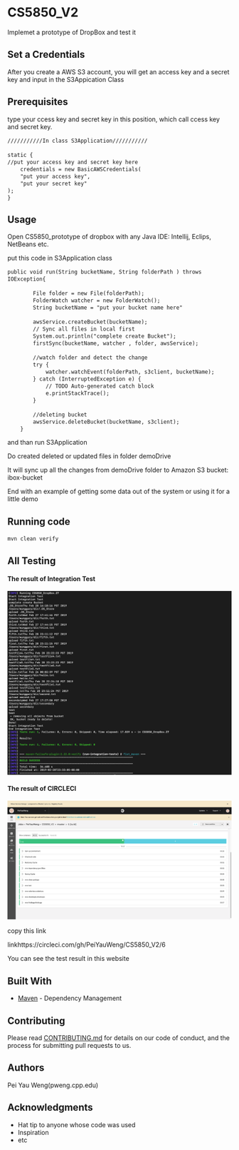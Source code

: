 # CS5850_V2
Implemet  a prototype of DropBox and test it

## Set a Credentials

After you create a AWS S3 account, you will get an access key and a secret key and input in the S3Appication Class

## Prerequisites

type  your  ccess key and secret key in this position, which call ccess key and secret key.

```
///////////In class S3Application///////////

static {
//put your access key and secret key here
    credentials = new BasicAWSCredentials(
    "put your access key", 
    "put your secret key"
);
}
```

## Usage

Open CS5850_prototype of dropbox with any Java IDE: Intellij, Eclips, NetBeans etc.

put this code in S3Application class
```
public void run(String bucketName, String folderPath ) throws IOException{
    	
    	File folder = new File(folderPath);
    	FolderWatch watcher = new FolderWatch();
        String bucketName = "put your bucket name here"
    	
    	awsService.createBucket(bucketName);
     	// Sync all files in local first
    	System.out.println("complete create Bucket");
     	firstSync(bucketName, watcher , folder, awsService);
        
        //watch folder and detect the change
		try {
			watcher.watchEvent(folderPath, s3client, bucketName);
		} catch (InterruptedException e) {
			// TODO Auto-generated catch block
			e.printStackTrace();
		}
        
        //deleting bucket
     	awsService.deleteBucket(bucketName, s3client);
    }
```
and than run S3Application 

Do created deleted or updated files in folder demoDrive

It will sync up all the changes from demoDrive folder to Amazon S3 bucket: ibox-bucket


End with an example of getting some data out of the system or using it for a little demo

## Running code

```
mvn clean verify
```

## All Testing
#### The result of Integration Test
![image](https://raw.githubusercontent.com/PeiYauWeng/CS5850_V2/master/pic/螢幕快照%202019-02-28%20下午11.33.48.png)
#### The result of CIRCLECI
![image](https://github.com/PeiYauWeng/CS5850_V2/blob/master/pic/螢幕快照%202019-03-01%20上午12.24.14.png)

copy this link

linkhttps://circleci.com/gh/PeiYauWeng/CS5850_V2/6

You can see the test result in this website

## Built With

* [Maven](https://maven.apache.org/) - Dependency Management

## Contributing

Please read [CONTRIBUTING.md](https://gist.github.com/PurpleBooth/b24679402957c63ec426) for details on our code of conduct, and the process for submitting pull requests to us.

## Authors

Pei Yau Weng(pweng.cpp.edu)

## Acknowledgments

* Hat tip to anyone whose code was used
* Inspiration
* etc
